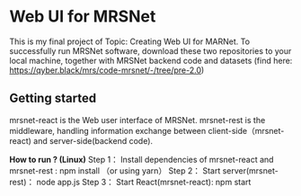 # Web UI for MRSNet

This is my final project of Topic: Creating Web UI for MARNet.
To successfully run MRSNet software, download these two repositories to your local machine, together with MRSNet backend code and datasets (find here: https://qyber.black/mrs/code-mrsnet/-/tree/pre-2.0)


## Getting started

mrsnet-react is the Web user interface of MRSNet.
mrsnet-rest is the middleware, handling information exchange between client-side（mrsnet-react) and server-side(backend code).

**How to run ? (Linux)**
Step 1： Install dependencies of mrsnet-react and mrsnet-rest : npm install  （or using yarn）
Step 2： Start server(mrsnet-rest)： node app.js
Step 3： Start React(mrsnet-react): npm start
